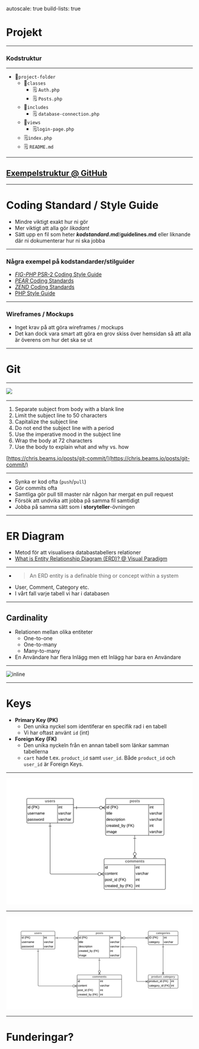 autoscale: true
build-lists: true

# **Projekt**

---

### **Kodstruktur**

---

* 📁`project-folder`
  * 📁`classes`
      * 🗒 `Auth.php`
      * 🗒 `Posts.php`
  * 📁`includes`
      * 🗒 `database-connection.php`
  * 📁`views`
      * 🗒`login-page.php`
  * 🗒`index.php`
  * 🗒 `README.md`

---

## [Exempelstruktur @ GitHub](https://github.com/fed18/project-structure-example)

---

# **Coding Standard / Style Guide**

* Mindre viktigt exakt hur ni gör
* Mer viktigt att alla gör *likadant*
* Sätt upp en fil som heter **_kodstandard.md_**/**guidelines.md** eller liknande där ni dokumenterar hur ni ska jobba

---

### Några exempel på kodstandarder/stilguider

* [_FIG-PHP_ PSR-2 Coding Style Guide](https://www.php-fig.org/psr/psr-2/)
* [_PEAR_ Coding Standards](https://pear.php.net/manual/en/standards.php)
* [_ZEND_ Coding Standards](https://framework.zend.com/manual/2.4/en/ref/coding.standard.html)
* [PHP Style Guide](https://gist.github.com/ryansechrest/8138375)

---

### Wireframes / Mockups

* Inget krav på att göra wireframes / mockups
* Det kan dock vara smart att göra en grov skiss över hemsidan så att alla är överens om hur det ska se ut

---

# **Git**

---

![](https://imgs.xkcd.com/comics/git_commit_2x.png)

---

1. Separate subject from body with a blank line
2. Limit the subject line to 50 characters
3. Capitalize the subject line
4. Do not end the subject line with a period
5. Use the imperative mood in the subject line
6. Wrap the body at 72 characters
7. Use the body to explain what and why vs. how

[https://chris.beams.io/posts/git-commit/](https://chris.beams.io/posts/git-commit/)

---

* Synka er kod ofta (`push`/`pull`)
* Gör commits ofta
* Samtliga gör pull till master när någon har mergat en pull request
* Försök att undvika att jobba på samma fil samtidigt
* Jobba på samma sätt som i **storyteller**-övningen

---

# **ER Diagram**

* Metod för att visualisera databastabellers relationer
* [What is Entity Relationship Diagram (ERD)? @ Visual Paradigm](https://www.visual-paradigm.com/guide/data-modeling/what-is-entity-relationship-diagram/)

---


* >An ERD entity is a definable thing or concept within a system
* User, Comment, Category etc.
* I vårt fall varje tabell vi har i databasen

---

## Cardinality

* Relationen mellan olika entiteter
    * One-to-one
    * One-to-many
    * Many-to-many
* En Användare har flera Inlägg men ett Inlägg har bara en Användare

---


![inline](https://i.imgur.com/m50BRcz.png)

---

# Keys

* **Primary Key (PK)**
  * Den unika nyckel som identiferar en specifik rad i en tabell
  * Vi har oftast använt `id` (int)
* **Foreign Key (FK)**
  * Den unika nyckeln från en annan tabell som länkar samman tabellerna
  * `cart` hade t.ex. `product_id` samt `user_id`. Både `product_id` och `user_id` är Foreign Keys.

---

![inline](images/db_without_categories.png)

---

![inline](images/db_with_categories.png)

---

# Funderingar?
